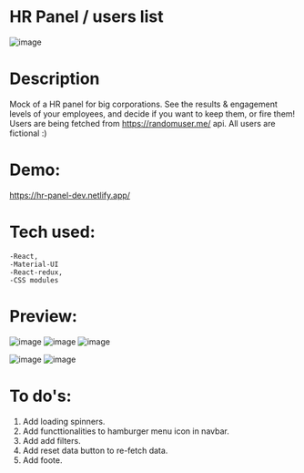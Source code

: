 # HR Panel / users list

![image](https://user-images.githubusercontent.com/100487510/201551349-7d2d2721-2209-4e25-ab9a-bfabc1f8b930.png)


# Description

Mock of a HR panel for big corporations. See the results & engagement levels of your employees, and decide if you want
to keep them, or fire them! Users are being fetched from https://randomuser.me/ api. All users are fictional :) 

# Demo:

https://hr-panel-dev.netlify.app/

# Tech used:

    -React,
    -Material-UI
    -React-redux,
    -CSS modules

# Preview:

![image](https://user-images.githubusercontent.com/100487510/201551366-f2ce3deb-49d6-4a41-8753-2ccd6239ae0f.png)
![image](https://user-images.githubusercontent.com/100487510/201551388-66b00f63-1d77-478c-8b0c-1402d5c1979c.png)
![image](https://user-images.githubusercontent.com/100487510/201551408-9437b455-4b9c-41cc-baa4-4b16d6e60275.png)

![image](https://user-images.githubusercontent.com/100487510/201551429-30c547a6-4996-44e8-a12a-1f900c54e993.png)
![image](https://user-images.githubusercontent.com/100487510/201551441-5ddca6df-d22b-4b89-9089-a99560b87a1a.png)




# To do's:

1. Add loading spinners.
2. Add functtionalities to hamburger menu icon in navbar.
3. Add add filters.
4. Add reset data button to re-fetch data.
5. Add foote.

